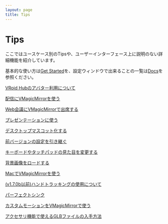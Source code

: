 ```yaml
---
layout: page
title: Tips
---
```


# Tips

ここではユースケース別のTipsや、ユーザーインターフェース上に説明のない詳細機能を紹介しています。

基本的な使い方は[Get Started](./get_started)を、設定ウィンドウで出来ることの一覧は[Docs](./docs)を参照ください。

[VRoid Hubのアバター利用について](./use_vroid_hub)

[配信にVMagicMirrorを使う](./streaming)

[Web会議にVMagicMirrorで出席する](./virtual_camera)

[プレゼンテーションに使う](./presentation)

[デスクトップマスコット化する](./desktop_mascot)

[前バージョンの設定を引き継ぐ](./load_prev_setting)

[キーボードやタッチパッドの見た目を変更する](./change_textures)

[背景画像をロードする](./load_background_image)

[MacでVMagicMirrorを使う](./use_on_mac)

[(v1.7.0b以前)ハンドトラッキングの使用について](./using_hand_tracking)

[パーフェクトシンク](./perfect_sync)

[カスタムモーションをVMagicMirrorで使う](./use_custom_motion)

[アクセサリ機能で使えるGLBファイルの入手方法](./get_glb_data)
